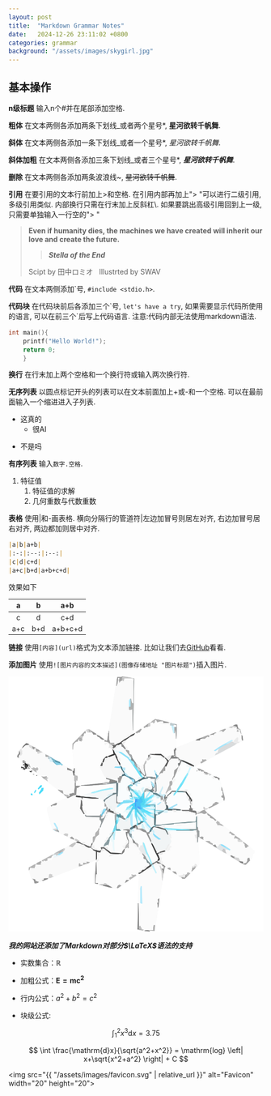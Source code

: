 ```yaml
---
layout: post
title:  "Markdown Grammar Notes"
date:   2024-12-26 23:11:02 +0800
categories: grammar
background: "/assets/images/skygirl.jpg"
---
```


## 基本操作

__n级标题__ 输入n个#并在尾部添加空格.

**粗体** 在文本两侧各添加两条下划线_或者两个星号*, __星河欲转千帆舞__.

**斜体** 在文本两侧各添加一条下划线_或者一个星号*, _星河欲转千帆舞_.

__斜体加粗__ 在文本两侧各添加三条下划线_或者三个星号\*, ***星河欲转千帆舞***.

__删除__ 在文本两侧各添加两条波浪线~, ~~星河欲转千帆舞~~.

__引用__ 在要引用的文本行前加上>和空格. 在引用内部再加上"> "可以进行二级引用, 多级引用类似. 内部换行只需在行末加上反斜杠\\. 如果要跳出高级引用回到上一级, 只需要单独输入一行空的"> "
> **Even if humanity dies, the machines we have created will inherit our love and create the future.**
> > ***Stella of the End***
> 
> Scipt by 田中ロミオ&nbsp;&nbsp;&nbsp;Illustrted by SWAV

__代码__ 在文本两侧添加\`号, `#include <stdio.h>`.

__代码块__ 在代码块前后各添加三个\`号, `let's have a try`, 如果需要显示代码所使用的语言, 可以在前三个\`后写上代码语言. 注意:代码内部无法使用markdown语法.
```c
int main(){
    printf("Hello World!");
    return 0;
    }
```

__换行__ 在行末加上两个空格和一个换行符或输入两次换行符.

**无序列表** 以圆点标记开头的列表可以在文本前面加上+或-和一个空格. 可以在最前面输入一个缩进进入子列表.
+ 这真的
  - 很AI
- 不是吗

__有序列表__ 输入`数字.空格`.
1. 特征值
    1. 特征值的求解
    2. 几何重数与代数重数

__表格__ 使用|和-画表格. 横向分隔行的管道符\|左边加冒号则居左对齐, 右边加冒号居右对齐, 两边都加则居中对齐.
```markdown
|a|b|a+b|
|:-:|:--:|:--:|
|c|d|c+d|
|a+c|b+d|a+b+c+d|
```
效果如下

|a|b|a+b|
|:-:|:--:|:--:|
|c|d|c+d|
|a+c|b+d|a+b+c+d|

**链接** 使用`[内容](url)`格式为文本添加链接. 比如让我们去[GitHub](https://github.com)看看.

**添加图片** 使用`![图片内容的文本描述](图像存储地址 "图片标题")`插入图片.

![image](/assets/images/favicon.svg "机器之花")


***我的网站还添加了Markdown对部分$\LaTeX$语法的支持***

- 实数集合：$\mathbb{R}$

- 加粗公式：$\mathbf{E=mc^2}$

- 行内公式：$a^2 + b^2 = c^2$

- 块级公式:  

$$
\int_{1}^{2} x^3 \mathrm{d}x = 3.75
$$

$$
\int \frac{\mathrm{d}x}{\sqrt{a^2+x^2}} = \mathrm{log} \left| x+\sqrt{x^2+a^2} \right| + C
$$

<img src="{{ "/assets/images/favicon.svg" | relative_url }}" alt="Favicon" width="20" height="20">